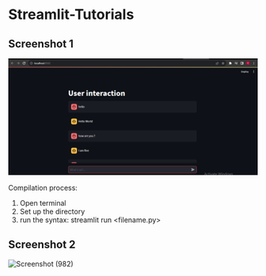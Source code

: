 # Streamlit-Tutorials


## Screenshot 1
![demo](https://github.com/acfilok96/Streamlit-Tutorials/blob/main/Folder%201/demo.png)


Compilation process:

1. Open terminal
2. Set up the directory
3. run the syntax: streamlit run <filename.py>

## Screenshot 2
![Screenshot (982)](https://github.com/acfilok96/Streamlit-Tutorials/assets/88615645/427f7692-30ac-4968-94e3-250bc8e3099b)
